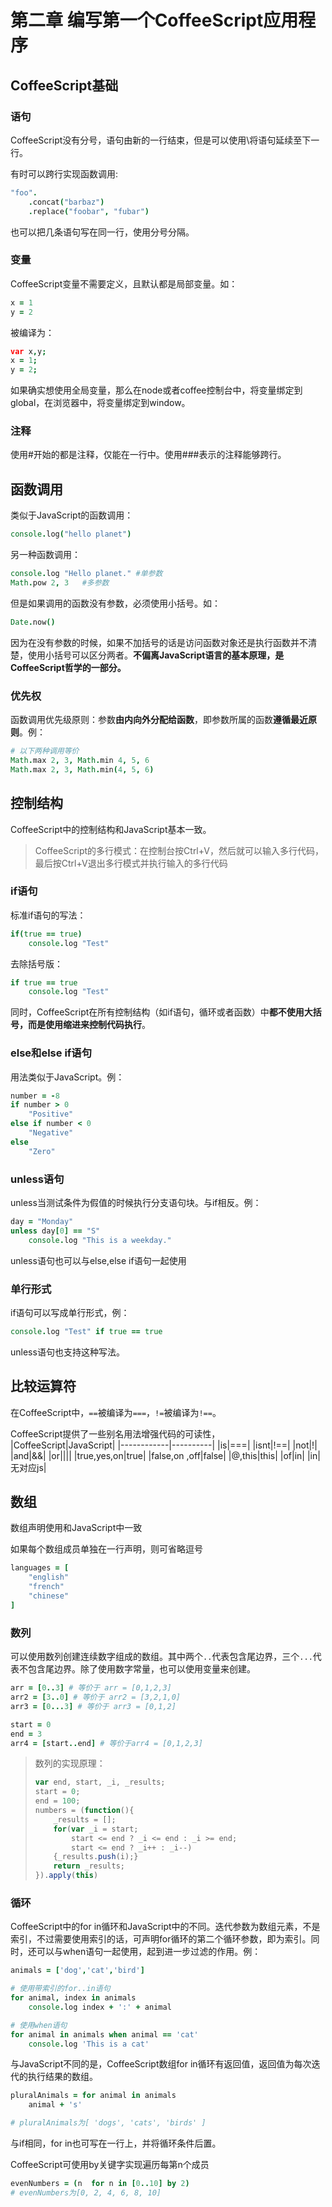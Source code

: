 # 第二章 编写第一个CoffeeScript应用程序
## CoffeeScript基础
### 语句
CoffeeScript没有分号，语句由新的一行结束，但是可以使用\将语句延续至下一行。

有时可以跨行实现函数调用:

```coffeescript
"foo".
    .concat("barbaz")
    .replace("foobar", "fubar")
```

也可以把几条语句写在同一行，使用分号分隔。

### 变量
CoffeeScript变量不需要定义，且默认都是局部变量。如：
```coffeescript
x = 1
y = 2
```

被编译为：

```coffeescript
var x,y;
x = 1;
y = 2;
```

如果确实想使用全局变量，那么在node或者coffee控制台中，将变量绑定到global，在浏览器中，将变量绑定到window。

### 注释
使用#开始的都是注释，仅能在一行中。使用###表示的注释能够跨行。

## 函数调用
类似于JavaScript的函数调用：

```coffeescript
console.log("hello planet")
```

另一种函数调用：
```coffeescript
console.log "Hello planet." #单参数
Math.pow 2, 3   #多参数
```

但是如果调用的函数没有参数，必须使用小括号。如：
```coffeescript
Date.now()
```

因为在没有参数的时候，如果不加括号的话是访问函数对象还是执行函数并不清楚，使用小括号可以区分两者。**不偏离JavaScript语言的基本原理，是CoffeeScript哲学的一部分。**

### 优先权
函数调用优先级原则：参数**由内向外分配给函数**，即参数所属的函数**遵循最近原则**。例：
```coffeescript
# 以下两种调用等价
Math.max 2, 3, Math.min 4, 5, 6
Math.max 2, 3, Math.min(4, 5, 6)
```

## 控制结构
CoffeeScript中的控制结构和JavaScript基本一致。

> CoffeeScript的多行模式：在控制台按Ctrl+V，然后就可以输入多行代码，最后按Ctrl+V退出多行模式并执行输入的多行代码

### if语句
标准if语句的写法：

```coffeescript
if(true == true)
    console.log "Test"
```

去除括号版：
```coffeescript
if true == true
    console.log "Test"
```

同时，CoffeeScript在所有控制结构（如if语句，循环或者函数）中**都不使用大括号，而是使用缩进来控制代码执行**。

### else和else if语句
用法类似于JavaScript。例：
```coffeescript
number = -8
if number > 0
    "Positive"
else if number < 0
    "Negative"
else
    "Zero"
```

### unless语句
unless当测试条件为假值的时候执行分支语句块。与if相反。例：
```coffeescript
day = "Monday"
unless day[0] == "S"
    console.log "This is a weekday."
```

unless语句也可以与else,else if语句一起使用

### 单行形式
if语句可以写成单行形式，例：
```coffeescript
console.log "Test" if true == true
```
unless语句也支持这种写法。

## 比较运算符
在CoffeeScript中，`==`被编译为`===`，`!=`被编译为`!==`。

CoffeeScript提供了一些别名用法增强代码的可读性，
|CoffeeScript|JavaScript|
|------------|----------|
|is|===|
|isnt|!==|
|not|!|
|and|&&|
|or|\|\||
|true,yes,on|true|
|false,on ,off|false|
|@,this|this|
|of|in|
|in|无对应js|

## 数组
数组声明使用和JavaScript中一致

如果每个数组成员单独在一行声明，则可省略逗号

```coffeescript
languages = [
    "english"
    "french"
    "chinese"
]
```

### 数列
可以使用数列创建连续数字组成的数组。其中两个`..`代表包含尾边界，三个`...`代表不包含尾边界。除了使用数字常量，也可以使用变量来创建。
```coffeescript
arr = [0..3] # 等价于 arr = [0,1,2,3]
arr2 = [3..0] # 等价于 arr2 = [3,2,1,0]
arr3 = [0...3] # 等价于 arr3 = [0,1,2]

start = 0
end = 3
arr4 = [start..end] # 等价于arr4 = [0,1,2,3]
```

>   数列的实现原理：
>   ```javascript
>   var end, start, _i, _results;
>   start = 0;
>   end = 100;
>   numbers = (function(){
>       _results = [];
>       for(var _i = start;
>           start <= end ? _i <= end : _i >= end;
>           start <= end ? _i++ : _i--)
>       {_results.push(i);}
>       return _results; 
>   }).apply(this)
>   ```

### 循环
CoffeeScript中的for in循环和JavaScript中的不同。迭代参数为数组元素，不是索引，不过需要使用索引的话，可声明for循环的第二个循环参数，即为索引。同时，还可以与when语句一起使用，起到进一步过滤的作用。例：

```coffeescript
animals = ['dog','cat','bird']

# 使用带索引的for..in语句
for animal, index in animals
    console.log index + ':' + animal

# 使用when语句
for animal in animals when animal == 'cat'
    console.log 'This is a cat'

```

与JavaScript不同的是，CoffeeScript数组for in循环有返回值，返回值为每次迭代的执行结果的数组。

```coffeescript
pluralAnimals = for animal in animals
    animal + 's'

# pluralAnimals为[ 'dogs', 'cats', 'birds' ]
```

与if相同，for in也可写在一行上，并将循环条件后置。

CoffeeScript可使用by关键字实现遍历每第n个成员

```coffeescript
evenNumbers = (n  for n in [0..10] by 2)
# evenNumbers为[0, 2, 4, 6, 8, 10]
```

